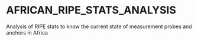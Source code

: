 # AFRICAN_RIPE_STATS_ANALYSIS
Analysis of RIPE stats to know the current state of measurement probes and anchors in Africa
